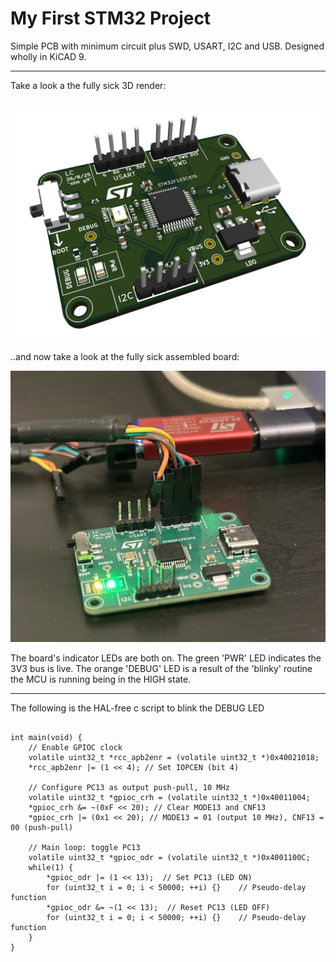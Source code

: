 # My First STM32 Project

Simple PCB with minimum circuit plus SWD, USART, I2C and USB. Designed wholly in KiCAD 9.

---
Take a look a the fully sick 3D render:

![pcb_render](pcb_final_render.png)
---
..and now take a look at the fully sick assembled board:

![pcb_render](assembled_board.jpg)

The board's indicator LEDs are both on. The green 'PWR' LED indicates the 3V3 bus is live. The orange 'DEBUG' LED is a result of the 'blinky' routine the MCU is running being in the HIGH state.

---
The following is the HAL-free c script to blink the DEBUG LED

```#include <stdint.h>

int main(void) {
    // Enable GPIOC clock
    volatile uint32_t *rcc_apb2enr = (volatile uint32_t *)0x40021018;
    *rcc_apb2enr |= (1 << 4); // Set IOPCEN (bit 4)

    // Configure PC13 as output push-pull, 10 MHz
    volatile uint32_t *gpioc_crh = (volatile uint32_t *)0x40011004;
    *gpioc_crh &= ~(0xF << 20); // Clear MODE13 and CNF13
    *gpioc_crh |= (0x1 << 20); // MODE13 = 01 (output 10 MHz), CNF13 = 00 (push-pull)

    // Main loop: toggle PC13
    volatile uint32_t *gpioc_odr = (volatile uint32_t *)0x4001100C;
    while(1) {
        *gpioc_odr |= (1 << 13);  // Set PC13 (LED ON)
        for (uint32_t i = 0; i < 50000; ++i) {}    // Pseudo-delay function
        *gpioc_odr &= ~(1 << 13);  // Reset PC13 (LED OFF)
        for (uint32_t i = 0; i < 50000; ++i) {}    // Pseudo-delay function
    }
}

